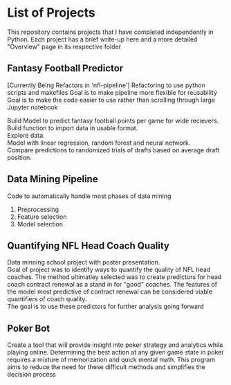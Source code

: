 # List of Projects
This repository contains projects that I have completed independently in Python. 
Each project has a brief write-up here and a more detailed "Overview" page in its respective folder

## Fantasy Football Predictor
[Currently Being Refactors in 'nfl-pipeline']
Refactoring to use python scripts and makefiles
Goal is to make pipeline more flexible for reusability
Goal is to make the code easier to use rather than scrolling through large Jupyter notebook

Build Model to predict fantasy football points per game for wide recievers. <br>
Build function to import data in usable format. <br>
Explore data. <br>
Model with linear regression, random forest and neural network. <br>
Compare predictions to randomized trials of drafts based on average draft position.

## Data Mining Pipeline
Code to automatically handle most phases of data mining <br>
1) Preprocessing
2) Feature selection
3) Model selection

## Quantifying NFL Head Coach Quality
Data minning school project with poster presentation.  <br>
Goal of project was to identify ways to quantify the quality of NFL head coaches.  The method ultimatley selected was to create predictors for head coach contract renewal as a stand in for "good" coaches.  The features of the model most predictive of contract renewal can be considered viable quantifiers of coach quality. <br>
The goal is to use these predictors for further analysis going forward

## Poker Bot
Create a tool that will provide insight into poker strategy and analytics while playing online.
Determining the best action at any given game state in poker requires a mixture of memorization and quick mental math. This program aims to reduce the need for these difficult methods and simplifies the decision process


